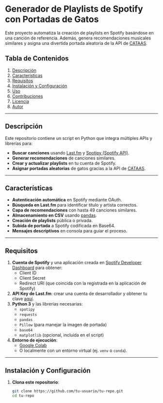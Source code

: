 # Generador de Playlists de Spotify con Portadas de Gatos

Este proyecto automatiza la creación de playlists en Spotify basándose en una canción de referencia. Además, genera recomendaciones musicales similares y asigna una divertida portada aleatoria de la API de [CATAAS](https://cataas.com).

## Tabla de Contenidos
1. [Descripción](#descripción)  
2. [Características](#características)  
3. [Requisitos](#requisitos)  
4. [Instalación y Configuración](#instalación-y-configuración)  
5. [Uso](#uso)  
6. [Contribuciones](#contribuciones)  
7. [Licencia](#licencia)  
8. [Autor](#autor)

---

## Descripción
Este repositorio contiene un script en Python que integra múltiples APIs y librerías para:
- **Buscar canciones** usando [Last.fm](https://www.last.fm/api) y [Spotipy (Spotify API)](https://spotipy.readthedocs.io/).
- **Generar recomendaciones** de canciones similares.
- **Crear y actualizar playlists** en tu cuenta de Spotify.
- **Asignar portadas aleatorias** de gatos gracias a la API de [CATAAS](https://cataas.com).

---

## Características
- **Autenticación automática** en Spotify mediante OAuth.
- **Búsqueda en Last.fm** para identificar título y artista correctos.
- **Capa de recomendaciones** con hasta 49 canciones similares.
- **Almacenamiento en CSV** usando [pandas](https://pandas.pydata.org/).
- **Creación de playlists** pública o privada.
- **Subida de portada** a Spotify codificada en Base64.
- **Mensajes descriptivos** en consola para guiar el proceso.

---

## Requisitos
1. **Cuenta de Spotify** y una aplicación creada en [Spotify Developer Dashboard](https://developer.spotify.com/dashboard/) para obtener:
   - Client ID  
   - Client Secret  
   - Redirect URI (que coincida con la registrada en la aplicación de Spotify)  
2. **API Key de Last.fm**: crear una cuenta de desarrollador y obtener tu clave [aquí](https://www.last.fm/api).
3. **Python 3** y las librerías necesarias:
   - `spotipy`
   - `requests`
   - `pandas`
   - `Pillow` (para manejar la imagen de portada)
   - `base64`
   - `matplotlib` (opcional, incluida en el script)
4. **Entorno de ejecución**:  
   - [Google Colab](https://colab.research.google.com/)  
   - O localmente con un entorno virtual (ej. `venv` o `conda`).

---

## Instalación y Configuración
1. **Clona este repositorio**:
   ```bash
   git clone https://github.com/tu-usuario/tu-repo.git
   cd tu-repo
